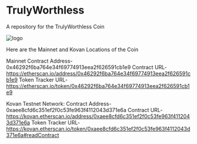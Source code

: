 # TrulyWorthless
A repository for the TrulyWorthless Coin

![logo](https://raw.githubusercontent.com/amshirif/TrulyWorthless/main/images/TrulyWorthlessLogo.png)

Here are the Mainnet and Kovan Locations of the Coin

Mainnet
Contract Address- 0x46292f6ba764e34f69774913eea2f626591cb1e9
Contract URL- https://etherscan.io/address/0x46292f6ba764e34f69774913eea2f626591cb1e9
Token Tracker URL- https://etherscan.io/token/0x46292f6ba764e34f69774913eea2f626591cb1e9

Kovan Testnet Network:
Contract Address- 0xaee8cfd6c351ef2f0c53fe963f4112043d371e6a
Contract URL- https://kovan.etherscan.io/address/0xaee8cfd6c351ef2f0c53fe963f4112043d371e6a
Token Tracker URL- https://kovan.etherscan.io/token/0xaee8cfd6c351ef2f0c53fe963f4112043d371e6a#readContract
